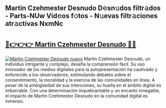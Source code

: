 ## Martin Czehmester Desnudo D𝚎sn𝚞dos filtr𝚊dos - Parts-NUw Vid𝚎os f𝚘tos - N𝚞evas filtr𝚊ciones atr𝚊ctivas NxmNc

# <h2><a href="http://mb0jb6r.tromn.icu/?c=Martin+Czehmester+Desnudo">🔗👉👉👉 Martin Czehmester Desnudo 🔗🔗</a></h2>

[![Martin Czehmester Desnudo nuevo](https://i.imgur.com/pEAQMta.gif)](http://mb0jb6r.tromn.icu/?c=Martin+Czehmester+Desnudo)
Martin Czehmester Desnudo, un individuo intrigante y complejo, desafía la comprensión fácil. Su uso innovador de los medios digitales para la autopresentación ha cautivado y enfurecido a los observadores, estimulando debates sobre el consentimiento, la moralidad y la esencia de las comunidades en línea. A pesar de la ambigüedad de sus intenciones, su huella en el ámbito digital es imborrable. Con una determinación inquebrantable y un encanto innegable, el impacto de Martin Czehmester Desnudo en la comunidad digital es inmenso.
